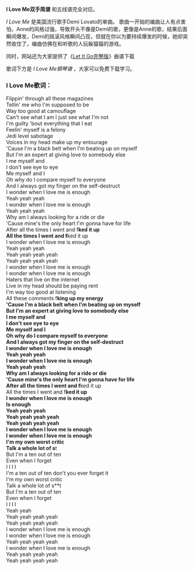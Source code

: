 

**I Love Me双手简谱** 和五线谱完全对应。

_I Love Me_ 是美国流行歌手Demi Lovato的单曲。
歌曲一开始的编曲让人有点害怕，Anne的风格过强，导致开头不像是Demi的歌，更像是Anne的歌，结果后面瞬间爆发，Demi的摇滚风格瞬间凸现，但就在你以为要持续爆发的时候，她却突然收住了，编曲仿佛在和听歌的人玩躲猫猫的游戏。

同时，网站还为大家提供了《[Let It Go完整版](Music-3210-Let-It-Go完整版-动画冰雪奇缘主题曲.html "Let It
Go完整版")》曲谱下载

歌词下方是 _I Love Me钢琴谱_ ，大家可以免费下载学习。

### I Love Me歌词：

Flippin' through all these magazines  
Tellin' me who I'm supposed to be  
Way too good at camouflage  
Can't see what I am I just see what I'm not  
I'm guilty 'bout everything that I eat  
Feelin' myself is a felony  
Jedi level sabotage  
Voices in my head make up my entourage  
'Cause I'm a black belt when I'm beating up on myself  
But I'm an expert at giving love to somebody else  
I me myself and  
I don't see eye to eye  
Me myself and I  
Oh why do I compare myself to everyone  
And I always got my finger on the self-destruct  
I wonder when I love me is enough  
Yeah yeah yeah  
I wonder when I love me is enough  
Yeah yeah yeah  
Why am I always looking for a ride or die  
'Cause mine's the only heart I'm gonna have for life  
After all the times I went and f**ked it up  
All the times I went and f**ked it up  
I wonder when I love me is enough  
Yeah yeah yeah  
Yeah yeah yeah yeah  
Yeah yeah yeah yeah  
I wonder when I love me is enough  
I wonder when I love me is enough  
Haters that live on the internet  
Live in my head should be paying rent  
I'm way too good at listening  
All these comments f**king up my energy  
'Cause I'm a black belt when I'm beating up on myself  
But I'm an expert at giving love to somebody else  
I me myself and  
I don't see eye to eye  
Me myself and I  
Oh why do I compare myself to everyone  
And I always got my finger on the self-destruct  
I wonder when I love me is enough  
Yeah yeah yeah  
I wonder when I love me is enough  
Yeah yeah yeah  
Why am I always looking for a ride or die  
'Cause mine's the only heart I'm gonna have for life  
After all the times I went and f**ked it up  
All the times I went and f**ked it up  
I wonder when I love me is enough  
Is enough  
Yeah yeah yeah  
Yeah yeah yeah yeah  
Yeah yeah yeah yeah  
I wonder when I love me is enough  
I wonder when I love me is enough  
I'm my own worst critic  
Talk a whole lot of s**t  
But I'm a ten out of ten  
Even when I forget  
I I I I  
I'm a ten out of ten don't you ever forget it  
I'm my own worst critic  
Talk a whole lot of s**t  
But I'm a ten out of ten  
Even when I forget  
I I I I  
Yeah yeah  
Yeah yeah yeah yeah  
Yeah yeah yeah yeah  
I wonder when I love me is enough  
I wonder when I love me is enough  
Yeah yeah yeah yeah  
I wonder when I love me is enough  
Yeah yeah yeah yeah  
Yeah yeah yeah yeah

